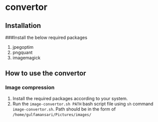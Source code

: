 # convertor

## Installation

###Install the below required packages
1. jpegoptim
2. pngquant
2. imagemagick

## How to use the convertor

### Image compression
1. Install the required packages according to your system.
2. Run the `image-convertor.sh PATH` bash script file using `sh` command `image-convertor.sh`. Path should be in the form of `/home/gulfamansari/Pictures/images/`